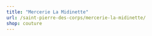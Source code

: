 ```yaml
---
title: "Mercerie La Midinette"
url: /saint-pierre-des-corps/mercerie-la-midinette/
shop: couture
---
```

